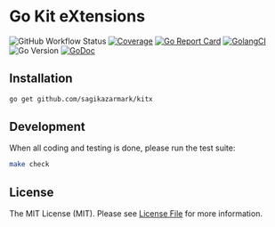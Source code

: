 # Go Kit eXtensions

![GitHub Workflow Status](https://img.shields.io/github/workflow/status/sagikazarmark/kitx/CI?style=flat-square)
[![Coverage](https://gocover.io/_badge/github.com/sagikazarmark/kitx)](https://gocover.io/github.com/sagikazarmark/kitx)
[![Go Report Card](https://goreportcard.com/badge/github.com/sagikazarmark/kitx?style=flat-square)](https://goreportcard.com/report/github.com/sagikazarmark/kitx)
[![GolangCI](https://golangci.com/badges/github.com/sagikazarmark/kitx.svg)](https://golangci.com/r/github.com/sagikazarmark/kitx)
![Go Version](https://img.shields.io/badge/go%20version-%3E=1.13-61CFDD.svg?style=flat-square)
[![GoDoc](http://img.shields.io/badge/godoc-reference-5272B4.svg?style=flat-square)](https://godoc.org/sagikazarmark/kitx)


## Installation

```bash
go get github.com/sagikazarmark/kitx
```


## Development

When all coding and testing is done, please run the test suite:

``` bash
make check
```


## License

The MIT License (MIT). Please see [License File](LICENSE) for more information.
